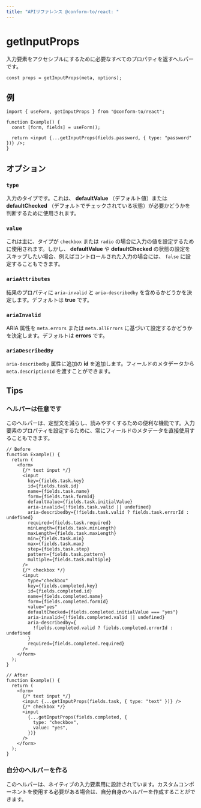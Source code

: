 ```yaml
---
title: "APIリファレンス @conform-to/react: "
---
```


# getInputProps

入力要素をアクセシブルにするために必要なすべてのプロパティを返すヘルパーです。

```tsx
const props = getInputProps(meta, options);
```

## 例

```tsx
import { useForm, getInputProps } from "@conform-to/react";

function Example() {
  const [form, fields] = useForm();

  return <input {...getInputProps(fields.password, { type: "password" })} />;
}
```

## オプション

### `type`

入力のタイプです。これは、 **defaultValue** （デフォルト値）または **defaultChecked** （デフォルトでチェックされている状態）が必要かどうかを判断するために使用されます。

### `value`

これは主に、タイプが `checkbox` または `radio` の場合に入力の値を設定するために使用されます。しかし、 **defaultValue** や **defaultChecked** の状態の設定をスキップしたい場合、例えばコントロールされた入力の場合には、 `false` に設定することもできます。

### `ariaAttributes`

結果のプロパティに `aria-invalid` と `aria-describedby` を含めるかどうかを決定します。デフォルトは **true** です。

### `ariaInvalid`

ARIA 属性を `meta.errors` または `meta.allErrors` に基づいて設定するかどうかを決定します。デフォルトは **errors** です。

### `ariaDescribedBy`

`aria-describedby` 属性に追加の **id** を追加します。フィールドのメタデータから `meta.descriptionId` を渡すことができます。

## Tips

### ヘルパーは任意です

このヘルパーは、定型文を減らし、読みやすくするための便利な機能です。入力要素のプロパティを設定するために、常にフィールドのメタデータを直接使用することもできます。

```tsx
// Before
function Example() {
  return (
    <form>
      {/* text input */}
      <input
        key={fields.task.key}
        id={fields.task.id}
        name={fields.task.name}
        form={fields.task.formId}
        defaultValue={fields.task.initialValue}
        aria-invalid={!fields.task.valid || undefined}
        aria-describedby={!fields.task.valid ? fields.task.errorId : undefined}
        required={fields.task.required}
        minLength={fields.task.minLength}
        maxLength={fields.task.maxLength}
        min={fields.task.min}
        max={fields.task.max}
        step={fields.task.step}
        pattern={fields.task.pattern}
        multiple={fields.task.multiple}
      />
      {/* checkbox */}
      <input
        type="checkbox"
        key={fields.completed.key}
        id={fields.completed.id}
        name={fields.completed.name}
        form={fields.completed.formId}
        value="yes"
        defaultChecked={fields.completed.initialValue === "yes"}
        aria-invalid={!fields.completed.valid || undefined}
        aria-describedby={
          !fields.completed.valid ? fields.completed.errorId : undefined
        }
        required={fields.completed.required}
      />
    </form>
  );
}

// After
function Example() {
  return (
    <form>
      {/* text input */}
      <input {...getInputProps(fields.task, { type: "text" })} />
      {/* checkbox */}
      <input
        {...getInputProps(fields.completed, {
          type: "checkbox",
          value: "yes",
        })}
      />
    </form>
  );
}
```

### 自分のヘルパーを作る

このヘルパーは、ネイティブの入力要素用に設計されています。カスタムコンポーネントを使用する必要がある場合は、自分自身のヘルパーを作成することができます。
